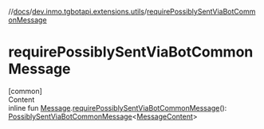 //[docs](../../index.md)/[dev.inmo.tgbotapi.extensions.utils](index.md)/[requirePossiblySentViaBotCommonMessage](require-possibly-sent-via-bot-common-message.md)



# requirePossiblySentViaBotCommonMessage  
[common]  
Content  
inline fun [Message](../dev.inmo.tgbotapi.types.message.abstracts/-message/index.md).[requirePossiblySentViaBotCommonMessage](require-possibly-sent-via-bot-common-message.md)(): [PossiblySentViaBotCommonMessage](../dev.inmo.tgbotapi.types.message.content.abstracts/-possibly-sent-via-bot-common-message/index.md)<[MessageContent](../dev.inmo.tgbotapi.types.message.content.abstracts/-message-content/index.md)>  



